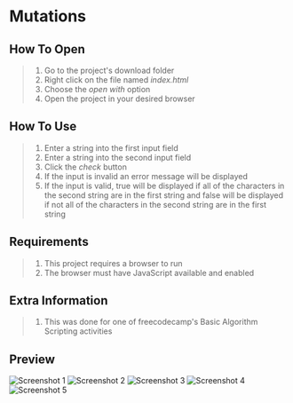 # Mutations

## How To Open
> 1. Go to the project's download folder
> 2. Right click on the file named _index.html_
> 3. Choose the _open with_ option
> 4. Open the project in your desired browser

## How To Use
> 1. Enter a string into the first input field
> 2. Enter a string into the second input field
> 3. Click the _check_ button
> 4. If the input is invalid an error message will be displayed
> 5. If the input is valid, true will be displayed if all of the characters in the second string are in the first string and false will be displayed if not all of the characters in the second string are in the first string

## Requirements
> 1. This project requires a browser to run
> 2. The browser must have JavaScript available and enabled

## Extra Information
> 1. This was done for one of freecodecamp's Basic Algorithm Scripting activities

## Preview
![Screenshot 1](./img/screenshot1.png)
![Screenshot 2](./img/screenshot2.png)
![Screenshot 3](./img/screenshot3.png)
![Screenshot 4](./img/screenshot4.png)
![Screenshot 5](./img/screenshot5.png)